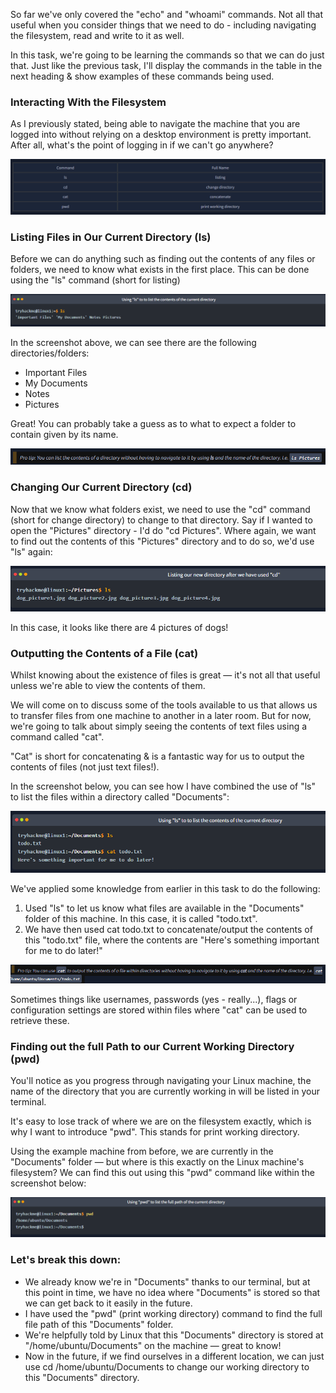 So far we've only covered the "echo" and "whoami" commands. Not all that useful when you consider things that we need to do - including navigating the filesystem, read and write to it as well.

In this task, we're going to be learning the commands so that we can do just that. Just like the previous task, I'll display the commands in the table in the next heading & show examples of these commands being used.
### Interacting With the Filesystem

As I previously stated, being able to navigate the machine that you are logged into without relying on a desktop environment is pretty important. After all, what's the point of logging in if we can't go anywhere?

![](../../images/image_2025-01-13_215158358.png)

### Listing Files in Our Current Directory (ls)

Before we can do anything such as finding out the contents of any files or folders, we need to know what exists in the first place. This can be done using the "ls" command (short for listing)

![](../../images/image_2025-01-13_215231798.png)

In the screenshot above, we can see there are the following directories/folders:

* Important Files
* My Documents
* Notes
* Pictures

Great! You can probably take a guess as to what to expect a folder to contain given by its name.

![](../../images/image_2025-01-13_215304669.png)

### Changing Our Current Directory (cd)

Now that we know what folders exist, we need to use the "cd" command (short for change directory) to change to that directory. Say if I wanted to open the "Pictures" directory - I'd do "cd Pictures". Where again, we want to find out the contents of this "Pictures" directory and to do so, we'd use "ls" again:

![](../../images/image_2025-01-13_215358836.png)

In this case, it looks like there are 4 pictures of dogs!


### Outputting the Contents of a File (cat)
Whilst knowing about the existence of files is great — it's not all that useful unless we're able to view the contents of them.

We will come on to discuss some of the tools available to us that allows us to transfer files from one machine to another in a later room. But for now, we're going to talk about simply seeing the contents of text files using a command called "cat".

"Cat" is short for concatenating & is a fantastic way for us to output the contents of files (not just text files!).

In the screenshot below, you can see how I have combined the use of "ls" to list the files within a directory called "Documents":

![](../../images/image_2025-01-13_215425279.png)

We've applied some knowledge from earlier in this task to do the following:

1. Used "ls" to let us know what files are available in the "Documents" folder of this machine. In this case, it is called "todo.txt".
2. We have then used cat todo.txt to concatenate/output the contents of this "todo.txt" file, where the contents are "Here's something important for me to do later!"

![](../../images/image_2025-01-13_215455714.png)

Sometimes things like usernames, passwords (yes - really...), flags or configuration settings are stored within files where "cat" can be used to retrieve these.



### Finding out the full Path to our Current Working Directory (pwd)
You'll notice as you progress through navigating your Linux machine, the name of the directory that you are currently working in will be listed in your terminal.

It's easy to lose track of where we are on the filesystem exactly, which is why I want to introduce "pwd". This stands for print working directory.

Using the example machine from before, we are currently in the "Documents" folder — but where is this exactly on the Linux machine's filesystem? We can find this out using this "pwd" command like within the screenshot below:

![](../../images/image_2025-01-13_215528338.png)

### Let's break this down:

* We already know we're in "Documents" thanks to our terminal, but at this point in time, we have no idea where "Documents" is stored so that we can get back to it easily in the future.
* I have used the "pwd" (print working directory) command to find the full file path of this "Documents" folder.
* We're helpfully told by Linux that this "Documents" directory is stored at "/home/ubuntu/Documents" on the machine — great to know!
* Now in the future, if we find ourselves in a different location, we can just use cd /home/ubuntu/Documents to change our working directory to this "Documents" directory.
